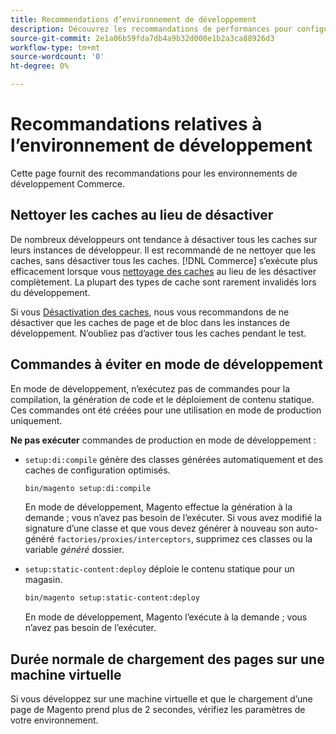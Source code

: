 ```yaml
---
title: Recommendations d’environnement de développement
description: Découvrez les recommandations de performances pour configurer votre environnement de développement Adobe Commerce ou Magento Open Source local.
source-git-commit: 2e1a06b59fda7db4a9b32d000e1b2a3ca88926d3
workflow-type: tm+mt
source-wordcount: '0'
ht-degree: 0%

---
```



# Recommandations relatives à l’environnement de développement

Cette page fournit des recommandations pour les environnements de développement Commerce.

## Nettoyer les caches au lieu de désactiver

De nombreux développeurs ont tendance à désactiver tous les caches sur leurs instances de développeur. Il est recommandé de ne nettoyer que les caches, sans désactiver tous les caches. [!DNL Commerce] s’exécute plus efficacement lorsque vous [nettoyage des caches](../configuration/cli/manage-cache.md#clean-and-flush-cache-types) au lieu de les désactiver complètement. La plupart des types de cache sont rarement invalidés lors du développement.

Si vous [Désactivation des caches](../configuration/cli/manage-cache.md#enable-or-disable-cache-types), nous vous recommandons de ne désactiver que les caches de page et de bloc dans les instances de développement. N’oubliez pas d’activer tous les caches pendant le test.

## Commandes à éviter en mode de développement

En mode de développement, n’exécutez pas de commandes pour la compilation, la génération de code et le déploiement de contenu statique. Ces commandes ont été créées pour une utilisation en mode de production uniquement.

**Ne pas exécuter** commandes de production en mode de développement :

* `setup:di:compile` génère des classes générées automatiquement et des caches de configuration optimisés.

   ```bash
   bin/magento setup:di:compile
   ```

   En mode de développement, Magento effectue la génération à la demande ; vous n’avez pas besoin de l’exécuter. Si vous avez modifié la signature d’une classe et que vous devez générer à nouveau son auto-généré `factories/proxies/interceptors`, supprimez ces classes ou la variable _généré_ dossier.

* `setup:static-content:deploy` déploie le contenu statique pour un magasin.

   ```bash
   bin/magento setup:static-content:deploy
   ```

   En mode de développement, Magento l’exécute à la demande ; vous n’avez pas besoin de l’exécuter.

## Durée normale de chargement des pages sur une machine virtuelle

Si vous développez sur une machine virtuelle et que le chargement d’une page de Magento prend plus de 2 secondes, vérifiez les paramètres de votre environnement.
